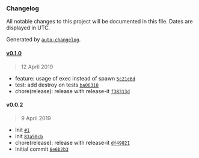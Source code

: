 ### Changelog

All notable changes to this project will be documented in this file. Dates are displayed in UTC.

Generated by [`auto-changelog`](https://github.com/CookPete/auto-changelog).

#### [v0.1.0](https://github.com/dbplay/mongo-shell/compare/v0.0.2...v0.1.0)

> 12 April 2019

- feature: usage of exec instead of spawn [`5c21c6d`](https://github.com/dbplay/mongo-shell/commit/5c21c6de4180175897f831b0f8830856c61c38df)
- test: add destroy on tests [`ba06318`](https://github.com/dbplay/mongo-shell/commit/ba063180f02a330df143f23927c4bd42e8703fda)
- chore(release): release with release-it [`f38313d`](https://github.com/dbplay/mongo-shell/commit/f38313d88104fc8c634a0d5c7d0b7a5139780d1f)

#### v0.0.2

> 9 April 2019

- Init [`#1`](https://github.com/dbplay/mongo-shell/pull/1)
- init [`83a50cb`](https://github.com/dbplay/mongo-shell/commit/83a50cba4f8bbe7fd7c74501243fc50159b67065)
- chore(release): release with release-it [`df49821`](https://github.com/dbplay/mongo-shell/commit/df49821bc5686947ca25e3caf16147b3fff16a49)
- Initial commit [`6e6b2b3`](https://github.com/dbplay/mongo-shell/commit/6e6b2b34cd4367a2aafbb034d33d455420232e8b)
